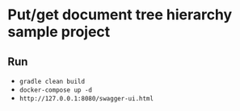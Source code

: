 # Put/get document tree hierarchy sample project

## Run
* ```gradle clean build```
* ```docker-compose up -d```
* ```http://127.0.0.1:8080/swagger-ui.html```